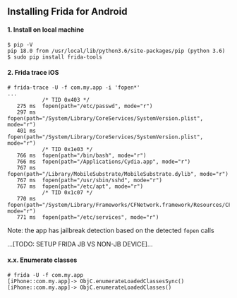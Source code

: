 ## Installing Frida for Android


#### 1. Install on local machine
```
$ pip -V
pip 18.0 from /usr/local/lib/python3.6/site-packages/pip (python 3.6)
$ sudo pip install frida-tools
```

#### 2. Frida trace iOS

```
# frida-trace -U -f com.my.app -i 'fopen*'
...
           /* TID 0x403 */
   275 ms  fopen(path="/etc/passwd", mode="r")
   297 ms  fopen(path="/System/Library/CoreServices/SystemVersion.plist", mode="r")
   401 ms  fopen(path="/System/Library/CoreServices/SystemVersion.plist", mode="r")
           /* TID 0x1e03 */
   766 ms  fopen(path="/bin/bash", mode="r")
   766 ms  fopen(path="/Applications/Cydia.app", mode="r")
   767 ms  fopen(path="/Library/MobileSubstrate/MobileSubstrate.dylib", mode="r")
   767 ms  fopen(path="/usr/sbin/sshd", mode="r")
   767 ms  fopen(path="/etc/apt", mode="r")
           /* TID 0x1c07 */
   770 ms  fopen(path="/System/Library/Frameworks/CFNetwork.framework/Resources/CFNETWORK_DIAGNOSTICS", mode="r")
   771 ms  fopen(path="/etc/services", mode="r")
```
Note: the app has jailbreak detection based on the detected `fopen` calls


...[TODO: SETUP FRIDA JB VS NON-JB DEVICE]...

#### x.x. Enumerate classes
```
# frida -U -f com.my.app
[iPhone::com.my.app]-> ObjC.enumerateLoadedClassesSync()
[iPhone::com.my.app]-> ObjC.enumerateLoadedClasses()
```

